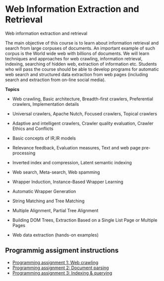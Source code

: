 # Web Information Extraction and Retrieval

Web information extraction and retrieval

The main objective of this course is to learn about information retrieval and search from large corpuses of documents. An important example of such corpus is the World wide web with billions of documents. We will learn techniques and approaches for web crawling, information retrieval, indexing, searching of hidden web, extraction of information etc. Students who will pass the course should be able to develop programs for automatic web search and structured data extraction from web pages (including search and extraction from on-line social media).


**Topics**

- Web crawling, Basic architecture, Breadth-first crawlers, Preferential crawlers, Implementation details

- Universal crawlers, Apache Nutch, Focused crawlers, Topical crawlers

- Adaptive and intelligent crawlers, Crawler quality evaluation, Crawler Ethics and Conflicts 

- Basic concepts of IR,IR models

- Relevance feedback, Evaluation measures, Text and web page pre-processing

- Inverted index and compression, Latent semantic indexing

- Web search, Meta-search, Web spamming

- Wrapper Induction, Instance-Based Wrapper Learning

- Automatic Wrapper Generation

- String Matching and Tree Matching

- Multiple Alignment, Partial Tree Alignment

- Building DOM Trees, Extraction Based on a Single List Page or Multiple Pages

- Web data extraction (hands-on examples)


## Programmig assigment instructions
- [Programming assignment 1: Web crawling](https://szitnik.github.io/wier-labs/PA1.html)
- [Programming assignment 2: Document parsing](https://szitnik.github.io/wier-labs/PA2.html)
- [Programming assignment 3: Indexing & querying](https://szitnik.github.io/wier-labs/PA3.html)

